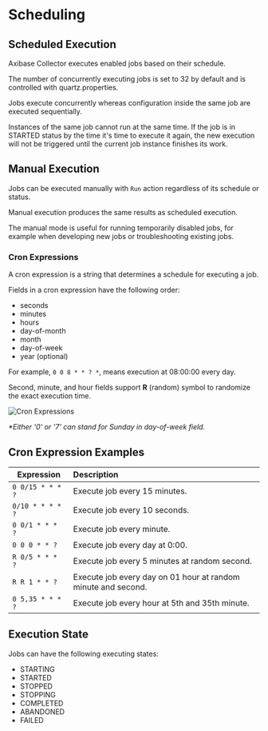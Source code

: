 # Scheduling

## Scheduled Execution

Axibase Collector executes enabled jobs based on their schedule.

The number of concurrently executing jobs is set to 32 by default and is controlled with quartz.properties.

Jobs execute concurrently whereas configuration inside the same job are executed sequentially.

Instances of the same job cannot run at the same time. If the job is in STARTED status by the time it's time to execute it again, the new execution will not be triggered until the current job instance finishes its work.  

## Manual Execution

Jobs can be executed manually with `Run` action regardless of its schedule or status. 

Manual execution produces the same results as scheduled execution.

The manual mode is useful for running temporarily disabled jobs, for example when developing new jobs or troubleshooting existing jobs.

### Cron Expressions

A cron expression is a string that determines a schedule for executing a job.

Fields in a cron expression have the following order: 

- seconds
- minutes
- hours
- day-of-month
- month
- day-of-week
- year (optional)

For example, `0 0 8 * * ? *`, means execution at 08:00:00 every day.

Second, minute, and hour fields support **R** (random) symbol to randomize the exact execution time.

![Cron Expressions](http://axibase.com/wp-content/uploads/2016/03/cron_expressions.png)

_*Either '0' or '7' can stand for Sunday in day-of-week field._

## Cron Expression Examples

**Expression** | **Description**
---|:---
`0 0/15 * * * ?` | Execute job every 15 minutes.
`0/10 * * * * ?` | Execute job every 10 seconds.
`0 0/1 * * * ?` | Execute job every minute.
`0 0 0 * * ?` | Execute job every day at 0:00.  
`R 0/5 * * * ?` | Execute job every 5 minutes at random second.
`R R 1 * * ?` | Execute job every day on 01 hour at random minute and second.
`0 5,35 * * * ?` | Execute job every hour at 5th and 35th minute.

## Execution State

Jobs can have the following executing states:

* STARTING
* STARTED
* STOPPED
* STOPPING
* COMPLETED
* ABANDONED
* FAILED
